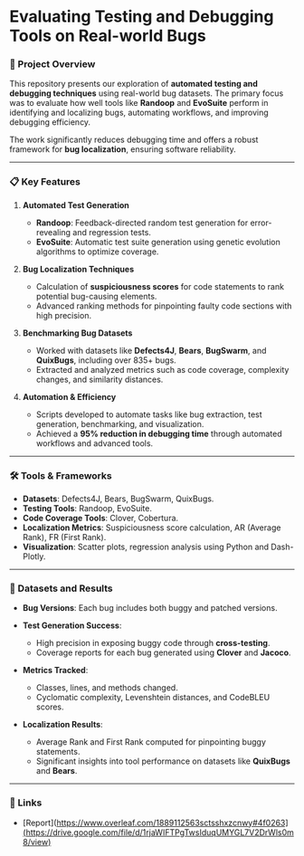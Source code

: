 # Evaluating Testing and Debugging Tools on Real-world Bugs

### 🚀 Project Overview

This repository presents our exploration of **automated testing and debugging techniques** using real-world bug datasets. The primary focus was to evaluate how well tools like **Randoop** and **EvoSuite** perform in identifying and localizing bugs, automating workflows, and improving debugging efficiency.  

The work significantly reduces debugging time and offers a robust framework for **bug localization**, ensuring software reliability. 

---

### 📋 Key Features

1. **Automated Test Generation**  
   - **Randoop**: Feedback-directed random test generation for error-revealing and regression tests.  
   - **EvoSuite**: Automatic test suite generation using genetic evolution algorithms to optimize coverage.

2. **Bug Localization Techniques**  
   - Calculation of **suspiciousness scores** for code statements to rank potential bug-causing elements.  
   - Advanced ranking methods for pinpointing faulty code sections with high precision.

3. **Benchmarking Bug Datasets**  
   - Worked with datasets like **Defects4J**, **Bears**, **BugSwarm**, and **QuixBugs**, including over 835+ bugs.
   - Extracted and analyzed metrics such as code coverage, complexity changes, and similarity distances.

4. **Automation & Efficiency**  
   - Scripts developed to automate tasks like bug extraction, test generation, benchmarking, and visualization.
   - Achieved a **95% reduction in debugging time** through automated workflows and advanced tools.

---

### 🛠️ Tools & Frameworks

- **Datasets**: Defects4J, Bears, BugSwarm, QuixBugs.  
- **Testing Tools**: Randoop, EvoSuite.  
- **Code Coverage Tools**: Clover, Cobertura.  
- **Localization Metrics**: Suspiciousness score calculation, AR (Average Rank), FR (First Rank).  
- **Visualization**: Scatter plots, regression analysis using Python and Dash-Plotly.

---

### 📂 Datasets and Results

- **Bug Versions**: Each bug includes both buggy and patched versions.  
- **Test Generation Success**:
  - High precision in exposing buggy code through **cross-testing**.  
  - Coverage reports for each bug generated using **Clover** and **Jacoco**.

- **Metrics Tracked**:  
  - Classes, lines, and methods changed.  
  - Cyclomatic complexity, Levenshtein distances, and CodeBLEU scores.  

- **Localization Results**:  
  - Average Rank and First Rank computed for pinpointing buggy statements.  
  - Significant insights into tool performance on datasets like **QuixBugs** and **Bears**.

---


### 📎 Links

- [Report](https://www.overleaf.com/1889112563sctsshxzcnwy#4f0263](https://drive.google.com/file/d/1rjaWIFTPgTwsIduqUMYGL7V2DrWls0m8/view)
